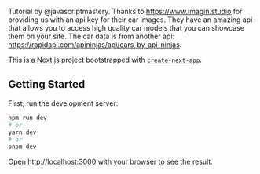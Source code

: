 Tutorial by @javascriptmastery. 
Thanks to https://www.imagin.studio for providing us with an api key for their car images. 
They have an amazing api that allows you to access high quality car models that you can showcase them on your site.
The car data is from another api: https://rapidapi.com/apininjas/api/cars-by-api-ninjas.


This is a [Next.js](https://nextjs.org/) project bootstrapped with [`create-next-app`](https://github.com/vercel/next.js/tree/canary/packages/create-next-app).

## Getting Started

First, run the development server:

```bash
npm run dev
# or
yarn dev
# or
pnpm dev
```

Open [http://localhost:3000](http://localhost:3000) with your browser to see the result.
